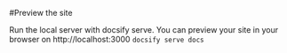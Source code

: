 #Preview the site

Run the local server with docsify serve. You can preview your site in your browser on http://localhost:3000
`docsify serve docs`